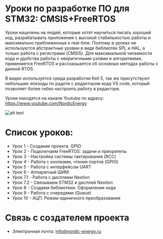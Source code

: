 ﻿# Уроки по разработке ПО для STM32: CMSIS+FreeRTOS
Уроки нацелены на людей, которые хотят научиться писать хороший код, разрабатывать приложения с высокой стабильностью работы и максимально приближенные к real-time. Поэтому в уроках не используются абстрактные уровни в виде библиотек SPL и HAL, а только работа с регистрами (CMSIS). Для максимальной читаемости кода и удобства работы с некритичными узлами и алгоритмами, применяется FreeRTOS и рассказыается об основных методах работы с данной RTOS. 

В видео используется среда разработки Keil 5, так же присутствуют небольшие эпизоды по радоте с редактором кода VS code, который позволяет более гибко настроить работу в редакторе.

Уроки находятся на канале Youtube по адресу: https://www.youtube.com/NordicEnergy

![alt text](https://github.com/Nordic-Energy/STM32-Lesson/blob/master/Docs/mainLogo.png)

# Список уроков:
* Урок 1 - Создание проекта. GPIO
* Урок 2 - Подключаем FreeRTOS: задачи и приоритеты
* Урок 3 - Настройка системы тактирования (RCC)
* Урок 4 - Работа с кнопками, чтение портов (GPIO)
* Урок 5 - Работа с интерфейсом UART
* Урок 6 - Аппаратный ШИМ
* Урок 7.1 - Работа с дисплеем Nextion
* Урок 7.2 - Связываем STM32 и дисплей Nextion
* Урок 8 - Создаем библиотеки. Оформление кода
* Урок 9 - Работа с очередями (Queue)
* Урок 10 - АЦП. Режим единичного преобразования

# Связь с создателем проекта
* Электронная почта: info@nordic-energy.ru



